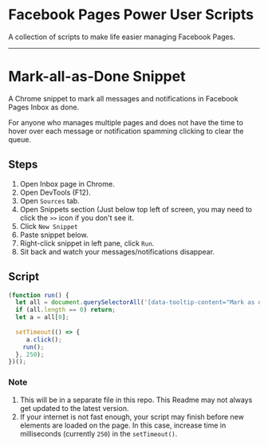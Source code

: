 # Facebook Pages Power User Scripts

A collection of scripts to make life easier managing Facebook Pages.

---

# Mark-all-as-Done Snippet
A Chrome snippet to mark all messages and notifications in Facebook Pages Inbox as done.

For anyone who manages multiple pages and does not have the time to hover over each message or notification spamming clicking to clear the queue.

## Steps

1. Open Inbox page in Chrome.
2. Open DevTools (F12).
3. Open `Sources` tab.
4. Open Snippets section (Just below top left of screen, you may need to click the `>>` icon if you don't see it.
5. Click `New Snippet`
6. Paste snippet below.
7. Right-click snippet in left pane, click `Run`.
8. Sit back and watch your messages/notifications disappear.

## Script
```javascript
(function run() {
  let all = document.querySelectorAll('[data-tooltip-content="Mark as done"]');
  if (all.length == 0) return;
  let a = all[0];
 
  setTimeout(() => {
     a.click();
    run();
  }, 250);
})();
```


### Note
1. This will be in a separate file in this repo. This Readme may not always get updated to the latest version.
2. If your internet is not fast enough, your script may finish before new elements are loaded on the page. In this case, increase time in milliseconds (currently `250`) in the `setTimeout()`.

